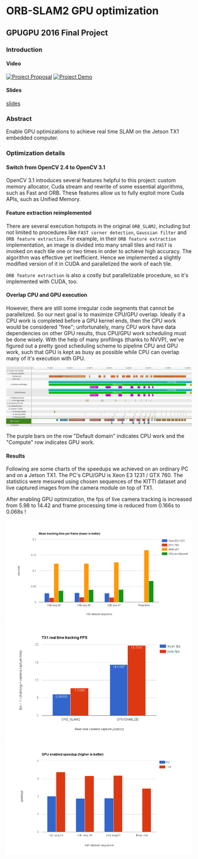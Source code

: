 # ORB-SLAM2 GPU optimization
## GPUGPU 2016 Final Project

### Introduction

#### Video
[![Project Proposal](https://thumbnail.jpg)](https://www.youtube.com/watch?v=ID_HERE)
[![Project Demo](https://thumbnail.jpg)](https://www.youtube.com/watch?v=ID_HERE)

#### Slides
[slides](slides/index.html)

### Abstract
Enable GPU optimizations to achieve real time SLAM on the Jetson TX1 embedded computer.

### Optimization details

#### Switch from OpenCV 2.4 to OpenCV 3.1
OpenCV 3.1 introduces several features helpful to this project: custom memory allocator, 
Cuda stream and rewrite of some essential algorithms, such as Fast and ORB.
These features allow us to fully exploit more Cuda APIs, such as Unified Memory.

#### Feature extraction reimplemented
There are several execution hotspots in the original `ORB_SLAM2`, including but not limited to
procedures like `FAST corner detection`, `Gaussian filter` and `ORB feature extraction`.
For example, in their `ORB feature extraction` implementation, an image is divided into many small tiles
and `FAST` is invoked on each tile one or two times in order to achieve high accuracy.
The algorithm was effective yet inefficient.
Hence we implemented a slightly modified version of it in CUDA and parallelized the work
of each tile.

`ORB feature extraction` is also a costly but parallelizable procedure, so it's implemented with CUDA, too.

#### Overlap CPU and GPU execution
However, there are still some irregular code segments that cannot be parallelized. So our next goal is to 
maximize CPU/GPU overlap. Ideally if a CPU work is completed before a GPU kernel ends, then
the CPU work would be considered "free"; unfortunately, many CPU work have data dependencies on other GPU results,
thus CPU/GPU work scheduling must be done wisely.
With the help of many profilings (thanks to NVVP), we've figured out a pretty good scheduling scheme
to pipeline CPU and GPU work, such that GPU is kept as busy as possible while CPU can overlap many
of it's execution with GPU.

![Execution timeline](img/timeline.png)

The purple bars on the row "Default domain" indicates CPU work and the "Compute" row indicates GPU work.

#### Results
Following are some charts of the speedups we achieved on an ordinary PC and on a Jetson TX1.
The PC's CPU/GPU is Xeon E3 1231 / GTX 760.
The statistics were mesured using chosen sequences of the KITTI dataset and live captured images from the 
camera module on top of TX1.

After enabling GPU optimization, the fps of live camera tracking is increased from 5.98 to 14.42 and frame 
processing time is reduced from 0.166s to 0.068s !

![Mean tracking time per frame (lower is better)](img/mean_track_time.png)
![Mean and peak fps (fps = 1 / (tracking + camera capture time))](img/FPS.png)
![Speedups](img/speedups.png)
